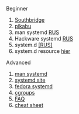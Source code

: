 Beginner  
1. [Southbridge](https://habr.com/ru/company/southbridge/blog/255845/)  
2. [pikabu](https://pikabu.ru/story/systemd_dlya_samyikh_malenkikh_chast_i_znakomstvo_4285483)  
3. man systemd [RUS](https://www.opennet.ru/man.shtml?topic=systemd&category=1&russian=0)  
4. Hackware systemd [RUS](https://hackware.ru/?p=5460)  
5. system.d [[RUS]](https://wiki.archlinux.org/index.php/Systemd_(%D0%A0%D1%83%D1%81%D1%81%D0%BA%D0%B8%D0%B9)#%D0%A2%D0%B8%D0%BF%D1%8B_%D1%81%D0%BB%D1%83%D0%B6%D0%B1)  
6. system.d resource [hier](https://access.redhat.com/documentation/en-us/red_hat_enterprise_linux/7/html/resource_management_guide/sec-modifying_control_groups)  


Advanced  
1. [man systemd](http://0pointer.de/blog/projects/systemd-docs.html)   
2. [systemd site](https://freedesktop.org/wiki/Software/systemd/)  
3. [fedora systemd](https://fedoraproject.org/wiki/Features/systemd)  
4. [cgroups](https://www.kernel.org/doc/Documentation/cgroup-v1/cgroups.txt)  
5. [FAQ](https://www.freedesktop.org/wiki/Software/systemd/FrequentlyAskedQuestions/)
6. [cheat sheet](https://fedoraproject.org/wiki/SysVinit_to_Systemd_Cheatsheet)  

